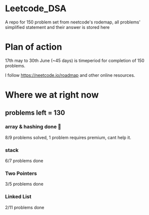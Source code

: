 # Leetcode_DSA
A repo for 150 problem set from neetcode's rodemap, all problems' simplified statement and their answer is stored here

# Plan of action
17th may to 30th June (~45 days) is timeperiod for completion of 150 problems.

I follow https://neetcode.io/roadmap and other online resources.

# Where we at right now 
## problems left = 130
### array & hashing done 🥳
8/9 problems solved, 1 problem requires premium, cant help it.  
### stack
6/7 problems done  
### Two Pointers
3/5 problems done  
### Linked List
2/11 problems done